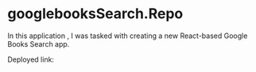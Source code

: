 # googlebooksSearch.Repo

In this application , I was tasked with creating a new React-based Google Books Search app. 

Deployed link:
